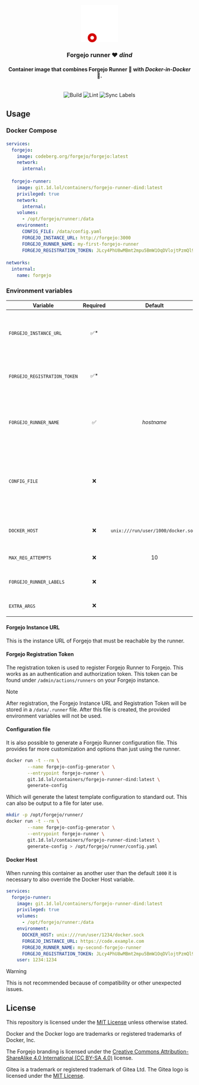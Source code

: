 <h3 align="center">
  <img src="assets/forgejo-animated.png" alt="Forgejo" width="100">
  <br/><br/>
  Forgejo runner ❤️ <i>dind</i>
</h3>

<h4 align="center">
  Container image that combines Forgejo Runner 🏃 with <i>Docker-in-Docker</i> 🐳.
</h4>

<p align="center">
  <br/>
  <img src="https://git.1d.lol/containers/forgejo-runner-dind/actions/workflows/build.yaml/badge.svg" alt="Build" title="Build status">
  <img src="https://git.1d.lol/containers/forgejo-runner-dind/actions/workflows/lint.yaml/badge.svg" alt="Lint" title="Lint status">
  <img src="https://git.1d.lol/containers/forgejo-runner-dind/actions/workflows/sync-labels.yaml/badge.svg" alt="Sync Labels" title="Label Sync result">
</p>

## Usage

### Docker Compose

```yaml
services:
  forgejo:
    image: codeberg.org/forgejo/forgejo:latest
    network:
      internal:

  forgejo-runner:
    image: git.1d.lol/containers/forgejo-runner-dind:latest
    privileged: true
    network:
      internal:
    volumes:
      - /opt/forgejo/runner:/data
    environment:
      CONFIG_FILE: /data/config.yaml
      FORGEJO_INSTANCE_URL: http://forgejo:3000
      FORGEJO_RUNNER_NAME: my-first-forgejo-runner
      FORGEJO_REGISTRATION_TOKEN: JLcy4PhU8wMBmt2mpu5BmW1OqDVlojtPzmQl9mdC

networks:
  internal:
    name: forgejo
```

### Environment variables

| Variable                     | Required |               Default               | Description                                                                                             |
| ---------------------------- | :------: | :---------------------------------: | ------------------------------------------------------------------------------------------------------- |
| `FORGEJO_INSTANCE_URL`       |   ✅*    |                                     | URL of the Forgejo instance. This is a required variable until registration.                            |
| `FORGEJO_REGISTRATION_TOKEN` |   ✅*    |                                     | Forgejo Registration token. This is a required variable until registration._                            |
| `FORGEJO_RUNNER_NAME`        |    ✅    |             _hostname_              | Name of the Forgejo runner. This defaults to the hostname of the container.                             |
| `CONFIG_FILE`                |    ❌    |                                     | The optional config file that is used for this runner. Must be a path that is mounted in the container. |
| `DOCKER_HOST`                |    ❌    | `unix:///run/user/1000/docker.sock` | The Docker socket that Forgejo Runner connects to.                                                        |
| `MAX_REG_ATTEMPTS`           |    ❌    |                 10                  | Maximum registration attempts                                                                           |
| `FORGEJO_RUNNER_LABELS`      |    ❌    |                                     | Optional Forgejo runner labels                                                                          |
| `EXTRA_ARGS`                 |    ❌    |                                     | Optional additional arguments                                                                           |

#### Forgejo Instance URL

This is the instance URL of Forgejo that must be reachable by the runner.

#### Forgejo Registration Token

The registration token is used to register Forgejo Runner to Forgejo. This works as an authentication and authorization token. This token can be found under `/admin/actions/runners` on your Forgejo instance.

> [!NOTE]
> After registration, the Forgejo Instance URL and Registration Token will be stored in a `/data/.runner` file. After this file is created, the provided environment variables will not be used.

#### Configuration file

It is also possible to generate a Forgejo Runner configuration file. This provides far more customization and options than just using the runner.

```bash
docker run -t --rm \
        --name forgejo-config-generator \
        --entrypoint forgejo-runner \
        git.1d.lol/containers/forgejo-runner-dind:latest \
        generate-config
```

Which will generate the latest template configuration to standard out. This can also be output to a file for later use.

```bash
mkdir -p /opt/forgejo/runner/
docker run -t --rm \
        --name forgejo-config-generator \
        --entrypoint forgejo-runner \
        git.1d.lol/containers/forgejo-runner-dind:latest \
        generate-config > /opt/forgejo/runner/config.yaml
```

#### Docker Host

When running this container as another user than the default `1000` it is necessary to also override the Docker Host variable.

```yaml
services:
  forgejo-runner:
    image: git.1d.lol/containers/forgejo-runner-dind:latest
    privileged: true
    volumes:
      - /opt/forgejo/runner:/data
    environment:
      DOCKER_HOST: unix:///run/user/1234/docker.sock
      FORGEJO_INSTANCE_URL: https://code.example.com
      FORGEJO_RUNNER_NAME: my-second-forgejo-runner
      FORGEJO_REGISTRATION_TOKEN: JLcy4PhU8wMBmt2mpu5BmW1OqDVlojtPzmQl9mdC
    user: 1234:1234
```

> [!WARNING]
> This is not recommended because of compatibility or other unexpected issues.

## License

This repository is licensed under the [MIT License](LICENSE.md) unless otherwise stated.

Docker and the Docker logo are trademarks or registered trademarks of Docker, Inc.

The Forgejo branding is licensed under the [Creative Commons Attribution-ShareAlike 4.0 International (CC BY-SA 4.0)](https://creativecommons.org/licenses/by-sa/4.0/) license. 

Gitea is a trademark or registered trademark of Gitea Ltd. The Gitea logo is licensed under the [MIT License](https://github.com/go-gitea/gitea/blob/main/LICENSE). 
